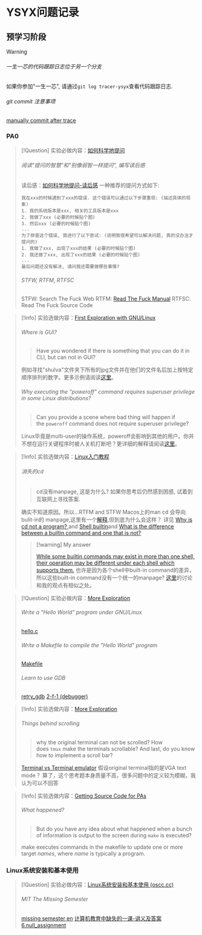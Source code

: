 # YSYX问题记录

## **预学习阶段**

> [!warning]
> 
> ###### 一生一芯的代码跟踪日志位于另一个分支
> 如果你参加"一生一芯", 请通过`git log tracer-ysyx`查看代码跟踪日志.
>
> ###### git commit 注意事项
> [manually commit after trace](https://ysyx.oscc.cc/docs/ics-pa/0.6.html#local-commit)
### PA0

> [!Question] 实验必做内容：[如何科学地提问](https://ysyx.oscc.cc/docs/2306/preliminary/0.1.html#%E5%A6%82%E4%BD%95%E7%A7%91%E5%AD%A6%E5%9C%B0%E6%8F%90%E9%97%AE)
> 
> ###### 阅读"提问的智慧"和"别像弱智一样提问", 编写读后感
> 读后感：[如何科学地提问-读后感](codetest/typst/report.pdf#page=1&selection=0,0,0,7)
> 一种推荐的提问方式如下:
> ```
> 我在xxx的时候遇到了xxx的错误. 这个错误可以通过以下步骤重现: (描述具体的现象)
> 1. 我的系统版本是xxx, 相关的工具版本是xxx
> 2. 我做了xxx (必要的时候贴个图)
> 3. 然后xxx (必要的时候贴个图)
> ...
> 为了排查这个错误, 我进行了以下尝试: (说明我很希望可以解决问题, 真的没办法才提问的)
> 1. 我做了xxx, 出现了xxx的结果 (必要的时候贴个图)
> 2. 我还做了xxx, 出现了xxx的结果 (必要的时候贴个图)
> ...
> 最后问题还没有解决, 请问我还需要做哪些事情?
> ```
> >
> ###### STFW, RTFM, RTFSC
> STFW: Search The Fuck Web
> RTFM: [Read The Fuck Manual](https://en.wikipedia.org/wiki/RTFM)
> RTFSC: Read The Fuck Source Code

> [!info] 实验选做内容：[First Exploration with GNU/Linux ](https://ysyx.oscc.cc/docs/ics-pa/0.2.html)
> 
> ###### Where is GUI?
> >Have you wondered if there is something that you can do it in CLI, but can not in GUI?
> 
> 例如寻找"shulva"文件夹下所有的jpg文件并在他们的文件名后加上按特定顺序排列的数字。更多示例请阅读[这里](https://www.reddit.com/r/linux/comments/2mur41/what_is_there_you_cannot_do_using_gui_what_you/)。
> 
> ###### Why executing the "poweroff" command requires superuser privilege in some Linux distributions?
> > Can you provide a scene where bad thing will happen if the `poweroff` command does not require superuser privilege?
> 
> Linux毕竟是multi-user的操作系统，poweroff会影响到其他的用户。你并不想在运行关键程序时被人关机打断吧？更详细的解释请阅读[这里](https://unix.stackexchange.com/questions/253767/why-does-reboot-and-poweroff-require-root-privileges)。

> [!info] 实验选做内容：[Linux入门教程](https://ysyx.oscc.cc/docs/ics-pa/linux.html#%E6%8E%A2%E7%B4%A2%E5%91%BD%E4%BB%A4%E8%A1%8C)
> 
> ###### 消失的cd
> > cd没有manpage, 这是为什么? 如果你思考后仍然感到困惑, 试着到互联网上寻找答案.
> 
> 确实不知道原因。所以...RTFM and STFW
> Macos上的man cd 会导向 bulit-in的 manpage,这里有一个[解释](https://superuser.com/questions/1487103/running-whatis-cd-always-returns-nothing-appropriate-on-ubuntu-18-04),但到底为什么会这样？
> 详见 [Why is cd not a program? ](https://unix.stackexchange.com/questions/38808/why-is-cd-not-a-program)and [Shell builtin](https://en.wikipedia.org/wiki/Shell_builtin)and 
> [What is the difference between a builtin command and one that is not? ](https://unix.stackexchange.com/questions/11454/what-is-the-difference-between-a-builtin-command-and-one-that-is-not)
> 
>
> > [!warning] My answer
> > 
> > [While some builtin commands may exist in	more than one shell, their operation may be different	under each shell which supports them.](https://man.freebsd.org/cgi/man.cgi?builtin#DESCRIPTION)
> > 也许是因为各个shell中built-in command的差异，所以这些built-in command没有一个统一的manpage?
> > [这里](https://unix.stackexchange.com/questions/167004/why-dont-shell-builtins-have-proper-man-pages)的讨论和我的观点有相似之处。

> [!Question] 实验必做内容：[More Exploration](https://ysyx.oscc.cc/docs/ics-pa/0.5.html)
> 
> ###### Write a "Hello World" program under GNU/Linux
> [hello.c](../../codetest/c&Makefile/hello.c)
> ###### Write a Makefile to compile the "Hello World" program
> [Makefile](../../codetest/c&Makefile/Makefile)
> ###### Learn to use GDB
> [retry_gdb](../../codetest/c&Makefile/retry.sh)
> [2-f-1 (debugger)](2-f-1%20(debugger).md)

> [!info] 实验选做内容：[More Exploration](https://ysyx.oscc.cc/docs/ics-pa/0.5.html)
> 
> ###### Things behind scrolling
> > why the original terminal can not be scrolled? 
> > How does `tmux` make the terminals scrollable? 
> > And last, do you know how to implement a scroll bar?
>
> [Terminal vs Terminal emulator](https://unix.stackexchange.com/questions/254359/terminal-vs-terminal-emulator)
> 假设original terminal指的是VGA text mode？
> 算了，这个思考题本身质量不高，很多问题中的定义较为模糊，我认为可以不回答

> [!info] 实验选做内容：[Getting Source Code for PAs](https://ysyx.oscc.cc/docs/ics-pa/0.6.html#compiling-and-running-nemu)
> 
> ###### What happened?
> > But do you have any idea about what happened when a bunch of information is output to the screen during `make` is executed?
> 
> make executes commands in the makefile to update one or more target *names*, where *name* is typically a program.
>

### Linux系统安装和基本使用

> [!Question] 实验必做内容：[Linux系统安装和基本使用 (oscc.cc)](https://ysyx.oscc.cc/docs/2306/preliminary/0.2.html)
> 
> ###### MIT The Missing Semester
> [missing semester en](../../files/slides/6.null/missing%20semester%20en.pdf)
> [计算机教育中缺失的一课-讲义及答案](https://missing-semester-cn.github.io/)
> [6.null_assignment](../../mooc/6.null)
